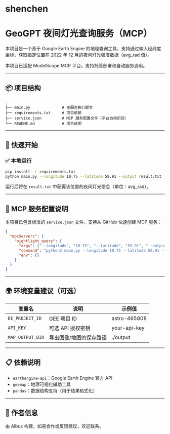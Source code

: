 # shenchen
# GeoGPT 夜间灯光查询服务（MCP）

本项目是一个基于 Google Earth Engine 的地理查询工具，支持通过输入经纬度坐标，获取指定位置在 2022 年 12 月的夜间灯光强度数据（avg_rad 值）。

本项目已适配 ModelScope MCP 平台，支持托管部署和自动服务调用。

---

## 📦 项目结构

```
.
├── main.py              # 主服务执行脚本
├── requirements.txt     # 项目依赖
├── service.json         # MCP 服务配置文件（平台自动识别）
└── README.md            # 项目说明
```

---

## 🚀 快速开始

### ✅ 本地运行

```bash
pip install -r requirements.txt
python main.py --longitude 10.75 --latitude 59.91 --output result.txt
```

运行后将在 `result.txt` 中获得该位置的夜间灯光信息（单位：avg_rad）。

---

## 🤖 MCP 服务配置说明

本项目已包含标准的 `service.json` 文件，支持从 GitHub 快速创建 MCP 服务：

```json
{
  "mpcServers": {
    "nightlight_query": {
      "args": ["--longitude", "10.75", "--latitude", "59.91", "--output", "result.txt"],
      "command": "python3 main.py --longitude 10.75 --latitude 59.91 --output result.txt",
      "env": {}
    }
  }
}
```

---

## 🌍 环境变量建议（可选）

| 变量名          | 说明                      | 示例值          |
|------------------|---------------------------|------------------|
| `EE_PROJECT_ID`  | GEE 项目 ID               | astro-465808     |
| `API_KEY`        | 可选 API 授权密钥         | your-api-key     |
| `MAP_OUTPUT_DIR` | 导出图像/地图的保存路径   | ./output         |

---

## 📋 依赖说明

- `earthengine-api`：Google Earth Engine 官方 API
- `geemap`：地理可视化辅助工具
- `pandas`：数据结构支持（用于结果格式化）

---

## 👤 作者信息

由 Albus 构建。如需合作或反馈建议，欢迎联系。
